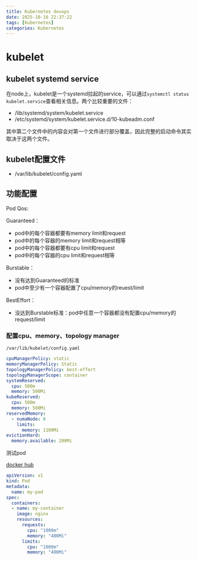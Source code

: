 ```yaml
---
title: Kubernetes devops
date: 2025-10-16 22:37:22
tags: [Kubernetes]
categories: Kubernetes
---
```


# kubelet
## kubelet systemd service
在node上，kubelet是一个systemd拉起的service，可以通过`systemctl status kubelet.service`查看相关信息。两个比较重要的文件：

+ /lib/systemd/system/kubelet.service
+ /etc/systemd/system/kubelet.service.d/10-kubeadm.conf

其中第二个文件中的内容会对第一个文件进行部分覆盖，因此完整的启动命令其实取决于这两个文件。
## kubelet配置文件
+ /var/lib/kubelet/config.yaml
## 功能配置
Pod Qos:

Guaranteed：
+ pod中的每个容器都要有memory limit和request
+ pod中的每个容器的memory limit和request相等
+ pod中的每个容器都要有cpu limit和request
+ pod中的每个容器的cpu limit和request相等

Burstable：
+ 没有达到Guaranteed的标准
+ pod中至少有一个容器配置了cpu/memory的reuest/limit

BestEffort：
+ 没达到Burstable标准：pod中任意一个容器都没有配置cpu/memory的request/limit

### 配置cpu、memory、topology manager
`/var/lib/kubelet/config.yaml`
```yaml
cpuManagerPolicy: static
memoryManagerPolicy: Static
topologyManagerPolicy: best-effort
topologyManagerScope: container
systemReserved:
  cpu: 500m
  memory: 500Mi
kubeReserved:
  cpu: 500m
  memory: 500Mi
reservedMemory:
  - numaNode: 0
    limits:
      memory: 1100Mi
evictionHard:
  memory.available: 200Mi
```
测试pod

[docker hub](https://hub.docker.com/)
```yaml
apiVersion: v1
kind: Pod
metadata:
  name: my-pod
spec:
  containers:
  - name: my-container
    image: nginx
    resources:
      requests:
        cpu: "1000m"
        memory: "400Mi"
      limits:
        cpu: "1000m"
        memory: "400Mi"
```